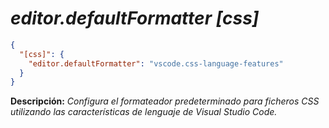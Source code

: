 <!-- Autor: Daniel Benjamin Perez Morales -->
<!-- GitHub: https://github.com/D4nitrix13 -->
<!-- GitLab: https://gitlab.com/D4nitrix13 -->
<!-- Correo electrónico: danielperezdev@proton.me -->

# ***editor.defaultFormatter [css]***

```json
{
  "[css]": {
    "editor.defaultFormatter": "vscode.css-language-features"
  }
}
```

**Descripción:** *Configura el formateador predeterminado para ficheros CSS utilizando las características de lenguaje de Visual Studio Code.*
